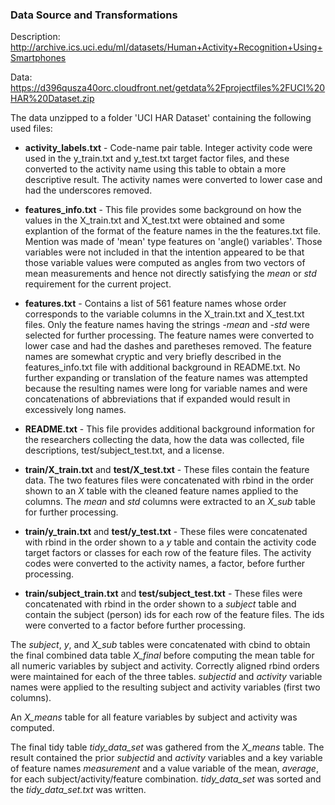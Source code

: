 ### Data Source and Transformations

Description: http://archive.ics.uci.edu/ml/datasets/Human+Activity+Recognition+Using+Smartphones

Data: https://d396qusza40orc.cloudfront.net/getdata%2Fprojectfiles%2FUCI%20HAR%20Dataset.zip

The data unzipped to a folder 'UCI HAR Dataset' containing the following used files:

 * **activity_labels.txt** - Code-name pair table. Integer activity code were used in the y_train.txt and y_test.txt target factor files, and these converted to the activity name using this table to obtain a more descriptive result. The activity names were converted to lower case and had the underscores removed.

 * **features_info.txt** - This file provides some background on how the values in the X_train.txt and X_test.txt were obtained and some explantion of the format of the feature names in the the features.txt file. Mention was made of 'mean' type features on 'angle() variables'. Those variables were not included in that the intention appeared to be that those variable values were computed as angles from two vectors of mean measurements and hence not directly satisfying the *mean* or *std* requirement for the current project.

 * **features.txt** - Contains a list of 561 feature names whose order corresponds to the variable columns in the X_train.txt and X_test.txt files. Only the feature names having the strings *-mean* and *-std* were selected for further processing. The feature names were converted to lower case and had the dashes and paretheses removed. The feature names are somewhat cryptic and very briefly described in the features_info.txt file with additional background in README.txt. No further expanding or translation of the feature names was attempted because the resulting names were long for variable names and were concatenations of abbreviations that if expanded would result in excessively long names.

 * **README.txt** - This file provides additional background information for the researchers collecting the data, how the data was collected, file descriptions, 
test/subject_test.txt, and a license.

 * **train/X_train.txt** and **test/X_test.txt** - These files contain the feature data. The two features files were concatenated with rbind in the order shown to an *X* table with the cleaned feature names applied to the columns. The *mean* and *std* columns were extracted to an *X_sub* table for further processing.
 
 * **train/y_train.txt** and **test/y_test.txt** - These files were concatenated with rbind in the order shown to a *y* table and contain the activity code target factors or classes for each row of the feature files. The activity codes were converted to the activity names, a factor, before further processing.

 * **train/subject_train.txt** and **test/subject_test.txt** - These files were concatenated with rbind in the order shown to a *subject* table and contain the subject (person) ids for each row of the feature files. The ids were converted to a factor before further processing.

The *subject*, *y*, and *X_sub* tables were concatenated with cbind to obtain the final combined data table *X_final* before computing the mean table for all numeric variables by subject and activity. Correctly aligned rbind orders were maintained for each of the three tables. *subjectid* and *activity* variable names were applied to the resulting subject and activity variables (first two columns).

An *X_means* table for all feature variables by subject and activity was computed.

The final tidy table *tidy_data_set* was gathered from the *X_means* table. The result contained the prior *subjectid* and *activity* variables and a key variable of feature names *measurement* and a value variable of the mean, *average*, for each subject/activity/feature combination. *tidy_data_set* was sorted and the *tidy_data_set.txt* was written.


